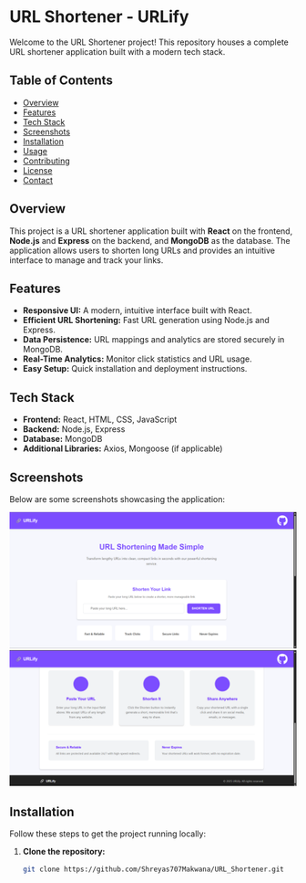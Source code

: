 # URL Shortener - URLify

Welcome to the URL Shortener project! This repository houses a complete URL shortener application built with a modern tech stack.

## Table of Contents
- [Overview](#overview)
- [Features](#features)
- [Tech Stack](#tech-stack)
- [Screenshots](#screenshots)
- [Installation](#installation)
- [Usage](#usage)
- [Contributing](#contributing)
- [License](#license)
- [Contact](#contact)

## Overview

This project is a URL shortener application built with **React** on the frontend, **Node.js** and **Express** on the backend, and **MongoDB** as the database. The application allows users to shorten long URLs and provides an intuitive interface to manage and track your links.

## Features

- **Responsive UI:** A modern, intuitive interface built with React.
- **Efficient URL Shortening:** Fast URL generation using Node.js and Express.
- **Data Persistence:** URL mappings and analytics are stored securely in MongoDB.
- **Real-Time Analytics:** Monitor click statistics and URL usage.
- **Easy Setup:** Quick installation and deployment instructions.

## Tech Stack

- **Frontend:** React, HTML, CSS, JavaScript
- **Backend:** Node.js, Express
- **Database:** MongoDB
- **Additional Libraries:** Axios, Mongoose (if applicable)

## Screenshots

Below are some screenshots showcasing the application:

![Homepage Screenshot](./screenshot-home.png)
![Dashboard Screenshot](./screenshot-features.png)

## Installation

Follow these steps to get the project running locally:

1. **Clone the repository:**

   ```bash
   git clone https://github.com/Shreyas707Makwana/URL_Shortener.git

